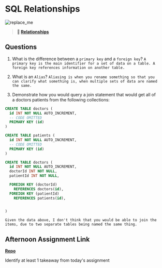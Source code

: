 # SQL Relationships

![replace_me](https://codeworks.blob.core.windows.net/public/assets/img/illustrations/placeholder.svg)

> **📖 [Relationships](https://codeworksacademy.com/fs-student-guide/resources/wk11/02-MySQL-Relationships)**

## Questions

1. What is the difference between a `primary key` and a `foreign key`? `A primary key is the main identifier for a set of data on a table. A foreign key references information on another table. `

2. What is an `Alias`? `Aliasing is when you rename something so that you can clarify what something is, when multiple sets of data are named the same. `

3. Demonstrate how you would query a join statement that would get all of a doctors patients from the following collections:

```SQL
CREATE TABLE doctors (
  id INT NOT NULL AUTO_INCREMENT,
  -- CODE OMITTED
  PRIMARY KEY (id)
)

CREATE TABLE patients (
  id INT NOT NULL AUTO_INCREMENT,
  -- CODE OMITTED
  PRIMARY KEY (id)
)

CREATE TABLE doctors (
  id INT NOT NULL AUTO_INCREMENT,
  doctorId INT NOT NULL,
  patientId INT NOT NULL,

  FOREIGN KEY (doctorId)
    REFERENCES doctors(id),
  FOREIGN KEY (patientId)
    REFERENCES patients(id),

  
)

```
`Given the data above, I don't think that you would be able to join the items, due to two separate tables being named the same thing. `
## Afternoon Assignment Link

**[Repo](https://github.com/krevan88/ConstructPt2)**

Identify at least 1 takeaway from today's assignment
